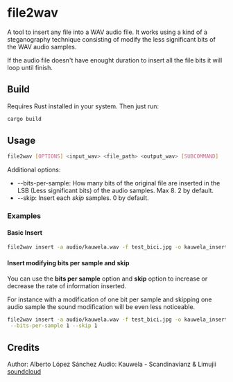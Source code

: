 # file2wav

A tool to insert any file into a WAV audio file. It works using a kind of a steganography technique consisting of modify the less significant bits of the WAV audio samples.

If the audio file doesn't have enought duration to insert all the file bits it will loop until finish.

## Build

Requires Rust installed in your system. Then just run:

```bash
cargo build
```

## Usage

```bash
file2wav [OPTIONS] <input_wav> <file_path> <output_wav> [SUBCOMMAND]
```

Additional options:

- --bits-per-sample: How many bits of the original file are inserted in the LSB (Less significant bits) of the audio samples. Max 8. 2 by default.
- --skip: Insert each *skip*  samples. 0 by default.

### Examples

#### Basic Insert

```bash
file2wav insert -a audio/kauwela.wav -f test_bici.jpg -o kauwela_inserted.wav
```

#### Insert modifying bits per sample and skip

You can use the **bits per sample** option and **skip** option to increase or decrease the rate of information inserted.

For instance with a modification of one bit per sample and skipping one audio sample the sound modification will be even less noticeable.

```bash
file2wav insert -a audio/kauwela.wav -f test_bici.jpg -o kauwela_inserted.wav \
 --bits-per-sample 1 --skip 1
```

## Credits

Author: Alberto López Sánchez
Audio: Kauwela - Scandinavianz & Limujii [soundcloud](https://soundcloud.com/scandinavianz/scandinavianz-limujii-kauwela)
